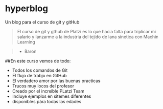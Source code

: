 # hyperblog
Un blog para el curso de git y gitHub

>El curso de git y gthub de Platzi es lo que hacia falta para triplicar mi 
salario y lanzarme a la industria del tejido de lana sinetica con 
Machin Learning

> + Baron

##En este curso vemos de todo:
+ Todos los comandos de Git
+ El flujo de trabjo en GitHub
+ El verdadero amor por las buenas practicas
+ Trucos muy locos del profesor
+ Creado por el increible PLatzi Team
+ Incluye ejemplos en sitemes diferentes
+ disponibles pára todas las edades